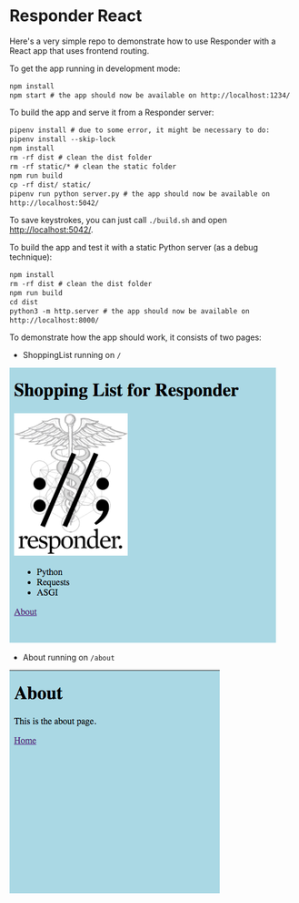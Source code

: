 # Responder React

Here's a very simple repo to demonstrate how to use Responder with a React app
that uses frontend routing.

To get the app running in development mode:

```shell
npm install
npm start # the app should now be available on http://localhost:1234/
```

To build the app and serve it from a Responder server:

```shell
pipenv install # due to some error, it might be necessary to do: pipenv install --skip-lock
npm install
rm -rf dist # clean the dist folder
rm -rf static/* # clean the static folder
npm run build
cp -rf dist/ static/
pipenv run python server.py # the app should now be available on http://localhost:5042/
```

To save keystrokes, you can just call `./build.sh` and open <http://localhost:5042/>.

To build the app and test it with a static Python server (as a debug technique):

```shell
npm install
rm -rf dist # clean the dist folder
npm run build
cd dist
python3 -m http.server # the app should now be available on http://localhost:8000/
```

To demonstrate how the app should work, it consists of two pages:

- ShoppingList running on `/`

![page 1](docs/page1.png)

- About running on `/about`

![page 2](docs/page2.png)
